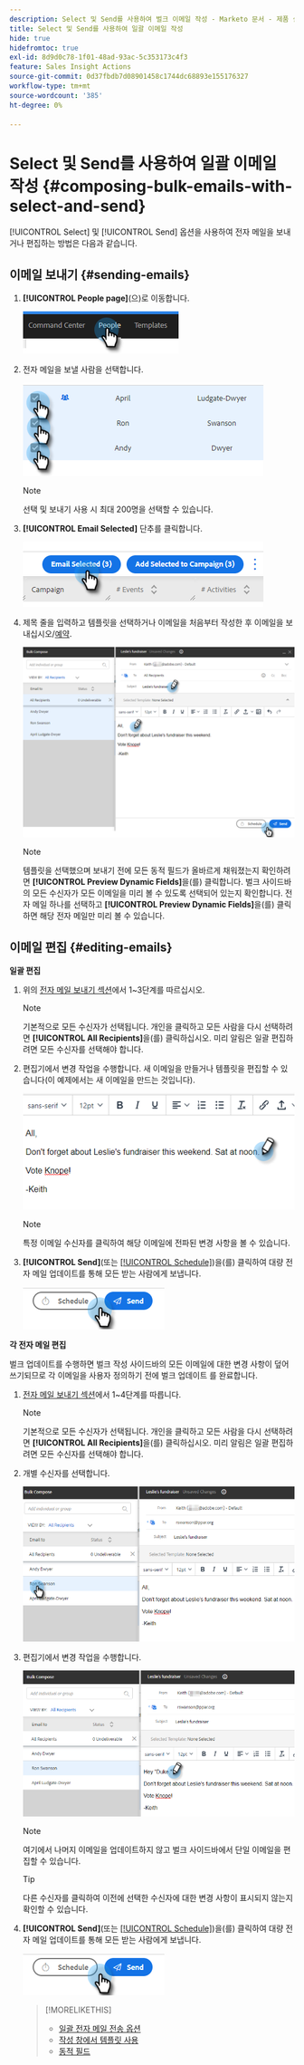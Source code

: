 ```yaml
---
description: Select 및 Send를 사용하여 벌크 이메일 작성 - Marketo 문서 - 제품 설명서
title: Select 및 Send를 사용하여 일괄 이메일 작성
hide: true
hidefromtoc: true
exl-id: 8d9d0c78-1f01-48ad-93ac-5c353173c4f3
feature: Sales Insight Actions
source-git-commit: 0d37fbdb7d08901458c1744dc68893e155176327
workflow-type: tm+mt
source-wordcount: '385'
ht-degree: 0%

---
```


# Select 및 Send를 사용하여 일괄 이메일 작성 {#composing-bulk-emails-with-select-and-send}

[!UICONTROL Select] 및 [!UICONTROL Send] 옵션을 사용하여 전자 메일을 보내거나 편집하는 방법은 다음과 같습니다.

## 이메일 보내기 {#sending-emails}

1. **[!UICONTROL People page]**(으)로 이동합니다.

   ![](assets/composing-bulk-emails-with-select-and-send-1.png)

1. 전자 메일을 보낼 사람을 선택합니다.

   ![](assets/composing-bulk-emails-with-select-and-send-2.png)

   >[!NOTE]
   >
   >선택 및 보내기 사용 시 최대 200명을 선택할 수 있습니다.

1. **[!UICONTROL Email Selected]** 단추를 클릭합니다.

   ![](assets/composing-bulk-emails-with-select-and-send-3.png)

1. 제목 줄을 입력하고 템플릿을 선택하거나 이메일을 처음부터 작성한 후 이메일을 보내십시오/[예약](/help/marketo/product-docs/marketo-sales-connect/email/using-the-compose-window/scheduling-an-email.md).

   ![](assets/composing-bulk-emails-with-select-and-send-4.png)

   >[!NOTE]
   >
   >템플릿을 선택했으며 보내기 전에 모든 동적 필드가 올바르게 채워졌는지 확인하려면 **[!UICONTROL Preview Dynamic Fields]**&#x200B;을(를) 클릭합니다. 벌크 사이드바의 모든 수신자가 모든 이메일을 미리 볼 수 있도록 선택되어 있는지 확인합니다. 전자 메일 하나를 선택하고 **[!UICONTROL Preview Dynamic Fields]**&#x200B;을(를) 클릭하면 해당 전자 메일만 미리 볼 수 있습니다.

## 이메일 편집 {#editing-emails}

**일괄 편집**

1. 위의 [전자 메일 보내기 섹션](#sending-emails)에서 1~3단계를 따르십시오.

   >[!NOTE]
   >
   >기본적으로 모든 수신자가 선택됩니다. 개인을 클릭하고 모든 사람을 다시 선택하려면 **[!UICONTROL All Recipients]**&#x200B;을(를) 클릭하십시오. 미리 알림은 일괄 편집하려면 모든 수신자를 선택해야 합니다.

1. 편집기에서 변경 작업을 수행합니다. 새 이메일을 만들거나 템플릿을 편집할 수 있습니다(이 예제에서는 새 이메일을 만드는 것입니다).

   ![](assets/composing-bulk-emails-with-select-and-send-5.png)

   >[!NOTE]
   >
   >특정 이메일 수신자를 클릭하여 해당 이메일에 전파된 변경 사항을 볼 수 있습니다.

1. **[!UICONTROL Send]**(또는 [[!UICONTROL Schedule]](/help/marketo/product-docs/marketo-sales-connect/email/using-the-compose-window/scheduling-an-email.md))을(를) 클릭하여 대량 전자 메일 업데이트를 통해 모든 받는 사람에게 보냅니다.

   ![](assets/composing-bulk-emails-with-select-and-send-6.png)

**각 전자 메일 편집**

벌크 업데이트를 수행하면 벌크 작성 사이드바의 모든 이메일에 대한 변경 사항이 덮어쓰기되므로 각 이메일을 사용자 정의하기 전에 벌크 업데이트 를 완료합니다.

1. [전자 메일 보내기 섹션](#sending-emails)에서 1~4단계를 따릅니다.

   >[!NOTE]
   >
   >기본적으로 모든 수신자가 선택됩니다. 개인을 클릭하고 모든 사람을 다시 선택하려면 **[!UICONTROL All Recipients]**&#x200B;을(를) 클릭하십시오. 미리 알림은 일괄 편집하려면 모든 수신자를 선택해야 합니다.

1. 개별 수신자를 선택합니다.

   ![](assets/composing-bulk-emails-with-select-and-send-7.png)

1. 편집기에서 변경 작업을 수행합니다.

   ![](assets/composing-bulk-emails-with-select-and-send-8.png)

   >[!NOTE]
   >
   >여기에서 나머지 이메일을 업데이트하지 않고 벌크 사이드바에서 단일 이메일을 편집할 수 있습니다.

   >[!TIP]
   >
   >다른 수신자를 클릭하여 이전에 선택한 수신자에 대한 변경 사항이 표시되지 않는지 확인할 수 있습니다.

1. **[!UICONTROL Send]**(또는 [[!UICONTROL Schedule]](/help/marketo/product-docs/marketo-sales-connect/email/using-the-compose-window/scheduling-an-email.md))을(를) 클릭하여 대량 전자 메일 업데이트를 통해 모든 받는 사람에게 보냅니다.

   ![](assets/composing-bulk-emails-with-select-and-send-9.png)

   >[!MORELIKETHIS]
   >
   >* [일괄 전자 메일 전송 옵션](/help/marketo/product-docs/marketo-sales-insight/actions/email/using-the-compose-window/bulk-emailing-options.md)
   >* [작성 창에서 템플릿 사용](/help/marketo/product-docs/marketo-sales-connect/email/using-the-compose-window/using-a-template-in-the-compose-window.md)
   >* [동적 필드](/help/marketo/product-docs/marketo-sales-connect/templates/dynamic-fields/how-to-insert-dynamic-fields.md)

